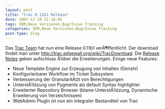```yaml
---
layout: post
title: "trac 0.11b1 Release"
date: 2007-12-18 22:10:05
tags: SKM,Neue Versionen,Bug/Issue Tracking
categories: SKM,Neue Versionen,Bug/Issue Tracking
post-type: blog
---
```

Das <a href="http://trac.edgewall.org/"  title="Trac Team"> Trac Team</a> hat nun eine Release 0.11b1 verÃ¶ffentlicht. Der download findet man unter  <a href="http://trac.edgewall.org/wiki/TracDownload"  title="Download">http://trac.edgewall.org/wiki/TracDownload</a>. Die <a href="http://trac.edgewall.org/wiki/TracDev/ReleaseNotes/0.11"  title="Release Notes 0.11">Release Notes</a> geben aufschluss Ã¼ber die Erweiterungen.
Einige neue Features:
<ul>
<li>Neue Template Engine zur Erzeugung von Inhalten (Genshi)</li>
<li>Konfigurierbarer Workflow im Ticket Subsystem</li>
<li>Verbesserung der GranularitÃ¤t von Berechtigungen</li>
<li>UnterstÃ¼tzung von Pygments als default Syntax highlighter</li>
<li>Erweiterter Repository Browser (blame UnterstÃ¼tzung, Dynamische Erweiterung von Verzeichnissen)</li>
<li>WebAdmin PlugIn ist nun ein integraler Bestandteil von Trac</li>
</ul>